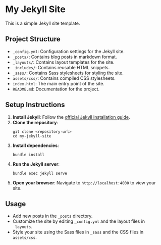 # My Jekyll Site

This is a simple Jekyll site template.

## Project Structure

- `_config.yml`: Configuration settings for the Jekyll site.
- `_posts/`: Contains blog posts in markdown format.
- `_layouts/`: Contains layout templates for the site.
- `_includes/`: Contains reusable HTML snippets.
- `_sass/`: Contains Sass stylesheets for styling the site.
- `assets/css/`: Contains compiled CSS stylesheets.
- `index.html`: The main entry point of the site.
- `README.md`: Documentation for the project.

## Setup Instructions

1. **Install Jekyll**: Follow the [official Jekyll installation guide](https://jekyllrb.com/docs/installation/).
2. **Clone the repository**:
   ```
   git clone <repository-url>
   cd my-jekyll-site
   ```
3. **Install dependencies**:
   ```
   bundle install
   ```
4. **Run the Jekyll server**:
   ```
   bundle exec jekyll serve
   ```
5. **Open your browser**: Navigate to `http://localhost:4000` to view your site.

## Usage

- Add new posts in the `_posts` directory.
- Customize the site by editing `_config.yml` and the layout files in `_layouts`.
- Style your site using the Sass files in `_sass` and the CSS files in `assets/css`.